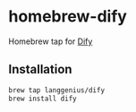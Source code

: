 # homebrew-dify

Homebrew tap for [Dify](https://github.com/langgenius/dify-plugin-daemon)
## Installation

```bash
brew tap langgenius/dify
brew install dify
```
